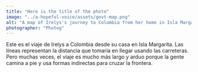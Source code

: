 ```yaml
---
title: "Here is the title of the photo"
image: "../a-hopeful-voice/assets/govt-map.png"
alt: "A map of Irelys's journey to Colombia from her home in Isla Margarita"
photographer: "Photog"
---
```

Este es el viaje de Irelys a Colombia desde su casa en Isla Margarita. Las líneas representan la distancia que tomaría en llegar usando las carreteras. Pero muchas veces, el viaje es mucho más largo y arduo porque la gente camina a pie y usa formas indirectas para cruzar la frontera.